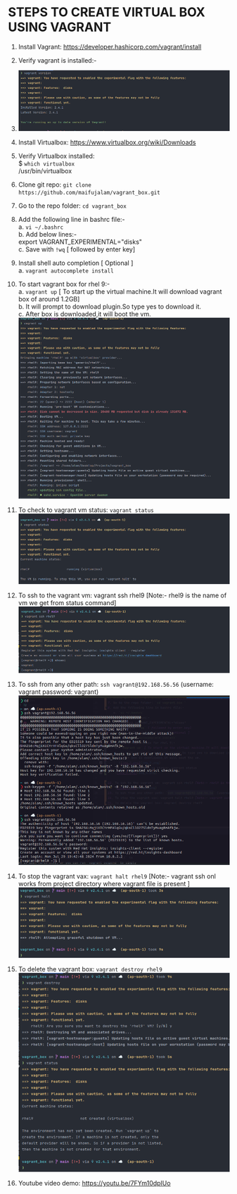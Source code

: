 # **STEPS TO CREATE VIRTUAL BOX USING VAGRANT**
1. Install Vagrant: https://developer.hashicorp.com/vagrant/install
2. Verify vagrant is installed:-
3. ![img.png](img.png)
4. Install Virtualbox: https://www.virtualbox.org/wiki/Downloads
5. Verify Virtualbox installed:  
    $ `which virtualbox `  
       /usr/bin/virtualbox  
6. Clone git repo: `git clone https://github.com/maifujalam/vagrant_box.git`
7. Go to the repo folder: `cd vagrant_box `
8. Add the following line in bashrc file:-   
   a. `vi ~/.bashrc`  
   b. Add below lines:-  
        export VAGRANT_EXPERIMENTAL="disks"  
   c. Save with `!wq` [ followed by enter key]
9. Install shell auto completion [ Optional ]   
    a.  `vagrant autocomplete install`
10. To start vagrant box for rhel 9:-  
    a. `vagrant up` [ To start up the virtual machine.It will download vagrant box of around 1.2GB]  
    b. It will prompt to download plugin.So type yes to download it.   
    c. After box is downloaded,it will boot the vm.   
      ![img_2.png](img_2.png)
11. To check to vagrant vm status: `vagrant status`  
    ![img_1.png](img_1.png)

12. To ssh to the vagrant vm: vagrant ssh rhel9 [Note:- rhel9 is the name of vm we get from status command]  
    ![img_3.png](img_3.png)
13. To ssh from any other path: `ssh vagrant@192.168.56.56` (username: vagrant password: vagrant)
    ![img_4.png](img_4.png)
14. To stop the vagrant vax: `vagrant halt rhel9` [Note:- vagrant ssh onl works from project directory where vagrant file is present ]
    ![img_5.png](img_5.png)
15. To delete the vagrant box: `vagrant destroy rhel9`
    ![img_6.png](img_6.png)
16. Youtube video demo: https://youtu.be/7FYm10dpIUo 
